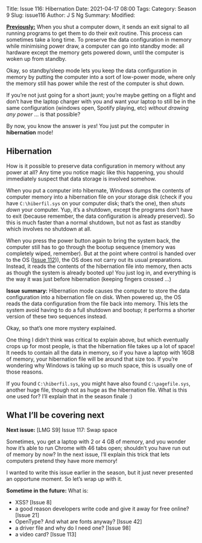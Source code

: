Title: Issue 116: Hibernation
Date: 2021-04-17 08:00
Tags: 
Category: Season 9
Slug: issue116
Author: J S Ng
Summary: 
Modified: 

[**Previously:**](https://buttondown.email/laymansguide/archive/) When you shut a computer down, it sends an exit signal to all running programs to get them to do their exit routine. This process can sometimes take a long time. To preserve the data configuration in memory while minimising power draw, a computer can go into standby mode: all hardware except the memory gets powered down, until the computer is woken up from standby.

Okay, so standby/sleep mode lets you keep the data configuration in memory by putting the computer into a sort of low-power mode, where only the memory still has power while the rest of the computer is shut down.

If you’re not just going for a short jaunt; you’re maybe getting on a flight and don’t have the laptop charger with you and want your laptop to still be in the same configuration (windows open, Spotify playing, etc) *without drawing any power* … is that possible?

By now, you know the answer is *yes*! You just put the computer in **hibernation** mode!

## Hibernation

How is it possible to preserve data configuration in memory without any power at all? Any time you notice magic like this happening, you should immediately suspect that data storage is involved somehow.

When you put a computer into hibernate, Windows dumps the contents of computer memory into a hibernation file on your storage disk (check if you have `C:\hiberfil.sys` on your computer disk; that’s the one), then *shuts down* your computer. Yup, it’s a shutdown, except the programs don’t have to exit (because remember, the data configuration is already preserved). So this is much faster than a normal shutdown, but not as fast as standby which involves no shutdown at all.

When you press the power button again to bring the system back, the computer still has to go through the bootup sequence (memory was completely wiped, remember). But at the point where control is handed over to the OS ([Issue 112]({filename}/season9/issue112/issue112.md))), the OS does not carry out its usual preparations. Instead, it reads the contents of the hibernation file into memory, then acts as though the system is already booted up! You just log in, and everything is the way it was just before hibernation (keeping fingers crossed …)

**Issue summary:** Hibernation mode causes the computer to store the data configuration into a hibernation file on disk. When powered up, the OS reads the data configuration from the file back into memory. This lets the system avoid having to do a full shutdown and bootup; it performs a shorter version of these two sequences instead.

Okay, so that’s one more mystery explained.

One thing I didn’t think was critical to explain above, but which eventually crops up for most people, is that the hibernation file takes up a lot of space! It needs to contain all the data in memory, so if you have a laptop with 16GB of memory, your hibernation file will be around that size too. If you’re wondering why Windows is taking up so much space, this is usually one of those reasons.

If you found `C:\hiberfil.sys`, you might have also found `C:\pagefile.sys`, another huge file, though not as huge as the hibernation file. What is this one used for? I’ll explain that in the season finale :)

## What I’ll be covering next

**Next issue:** [LMG S9] Issue 117: Swap space

Sometimes, you get a laptop with 2 or 4 GB of memory, and you wonder how it’s able to run Chrome with 46 tabs open; shouldn’t you have run out of memory by now? In the next issue, I’ll explain this trick that lets computers pretend they have more memory!

I wanted to write this issue earlier in the season, but it just never presented an opportune moment. So let’s wrap up with it.

**Sometime in the future:** What is:

- XSS? [Issue 8]
- a good reason developers write code and give it away for free online? [Issue 21]
- OpenType? And what are fonts anyway? [Issue 42]
- a driver file and why do I need one? [Issue 98]
- a video card? [Issue 113]

